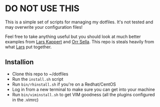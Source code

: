 # DO NOT USE THIS
This is a simple set of scripts for managing my dotfiles.  It's not tested
and may overwrite your configuration files!  

Feel free to take anything useful but you should look at much better examples 
from [Lars Kappert](https://github.com/webpro/dotfiles) and 
[Orr Sella](https://github.com/orrsella/dotfiles).  This repo is steals heavily from what [Lars](https://github.com/webpro/dotfiles) put together.


## Installion
- Clone this repo to ~/dotfiles
- Run the `install.sh` script
- Run `bin/rhinstall.sh` if you're on a Redhat/CentOS 
- Log in from a new terminal to make sure you can get into your machine
- Run `bin/viminstall.sh` to get VIM goodness (all the plugins configured in the .vimrc)
